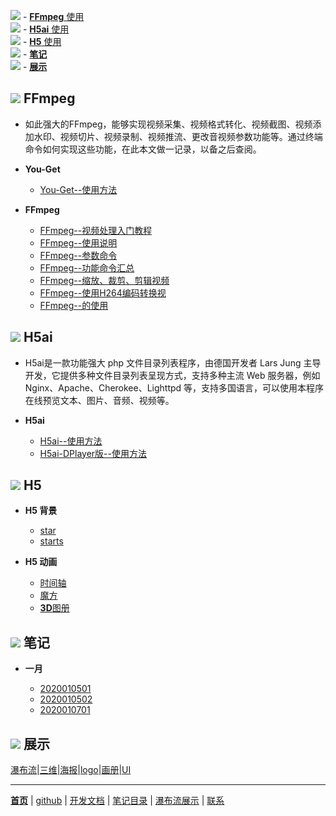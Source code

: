 ![](https://pub.idqqimg.com/pc/misc/files/20190523/789deec63b527ba439bc5e627de26e11.png) - [**FFmpeg** 使用](#-ffmpeg)  
![](https://pub.idqqimg.com/pc/misc/files/20190523/789deec63b527ba439bc5e627de26e11.png) - [**H5ai** 使用](#-h5ai)  
![](https://pub.idqqimg.com/pc/misc/files/20190523/789deec63b527ba439bc5e627de26e11.png) - [**H5** 使用](#-h5)  
![](https://pub.idqqimg.com/pc/misc/files/20190523/789deec63b527ba439bc5e627de26e11.png) - [**笔记**](#-笔记)  
![](https://pub.idqqimg.com/pc/misc/files/20190523/789deec63b527ba439bc5e627de26e11.png) - [**展示**](#-展示)  

## ![](https://pub.idqqimg.com/pc/misc/files/20190523/789deec63b527ba439bc5e627de26e11.png) FFmpeg

  - 如此强大的FFmpeg，能够实现视频采集、视频格式转化、视频截图、视频添加水印、视频切片、视频录制、视频推流、更改音视频参数功能等。通过终端命令如何实现这些功能，在此本文做一记录，以备之后查阅。


  - **You-Get**

    - [You-Get--使用方法](文章/You-Get使用方法.markdown)


  - **FFmpeg**

    - [FFmpeg--视频处理入门教程](文章/FFmpeg视频处理入门教程.markdown)
    - [FFmpeg--使用说明](文章/FFmpeg使用说明.markdown)
    - [FFmpeg--参数命令](文章/FFmpeg参数命令.markdown)
    - [FFmpeg--功能命令汇总](文章/FFmpeg功能命令汇总.markdown)
    - [FFmpeg--缩放、裁剪、剪辑视频](文章/ffmpeg缩放、裁剪、剪辑视频.markdown)
    - [FFmpeg--使用H264编码转换视](文章/FFmpeg使用H264编码转换视.markdown)
    - [FFmpeg--的使用](文章/FFmpeg的使用.markdown)

## ![](https://pub.idqqimg.com/pc/misc/files/20190523/789deec63b527ba439bc5e627de26e11.png) H5ai

  - H5ai是一款功能强大 php 文件目录列表程序，由德国开发者 Lars Jung 主导开发，它提供多种文件目录列表呈现方式，支持多种主流 Web 服务器，例如 Nginx、Apache、Cherokee、Lighttpd 等，支持多国语言，可以使用本程序在线预览文本、图片、音频、视频等。


  - **H5ai**

    - [H5ai--使用方法](文章/H5ai.markdown)
    - [H5ai-DPlayer版--使用方法](文章/h5ai-DPlayer版.markdown)



## ![](https://pub.idqqimg.com/pc/misc/files/20190523/789deec63b527ba439bc5e627de26e11.png) H5

  - **H5 背景**

    - [star](文章/代码/star.htm)                  
    - [starts](文章/代码/starts.html)             


  - **H5 动画**

    - [时间轴](https://www.html5tricks.com/demo/jquery-event-timeline/index.html)
    - [魔方](https://www.html5tricks.com/demo/html5-css3-3d-rubik-cube/index.html)
    - [**3D**图册](文章/3D旋转.markdown)

## ![](https://pub.idqqimg.com/pc/misc/files/20190523/789deec63b527ba439bc5e627de26e11.png) 笔记

  - **一月**

    - [2020010501](文章/2020010501.markdown)
    - [2020010502](文章/2020010502.markdown)
    - [2020010701](文章/20200107.markdown)

##  ![](https://pub.idqqimg.com/pc/misc/files/20190523/789deec63b527ba439bc5e627de26e11.png) 展示

[瀑布流](瀑布流.md)|[三维](文章/平衡车-动动三维.markdown)|[海报](文章/产品海报[11p].markdown)|[logo](文章/金融logo[20P].markdown)|[画册](文章/植保无人机画册[24P].markdown)|[UI](文章/UI.markdown)


------
[**首页**](https://wk6111.github.io/6111/)  |  [github](https://github.com/wk6111)  |  [开发文档](https://guides.github.com/features/mastering-markdown/)  |  [笔记目录](笔记目录.markdown)  |  [瀑布流展示](瀑布流.md)  |  [联系](mailto:wk6111@163.com)

